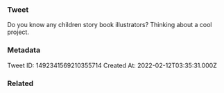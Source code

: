 ### Tweet
Do you know any children story book illustrators? Thinking about a cool project.

### Metadata
Tweet ID: 1492341569210355714
Created At: 2022-02-12T03:35:31.000Z

### Related

